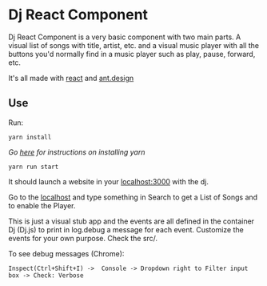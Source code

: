 # Dj React Component
Dj React Component is a very basic component with two main parts. A visual
list of songs with title, artist, etc. and a visual music player with all the buttons
you'd normally find in a music player such as play, pause, forward, etc.

It's all made with [react](https://reactjs.org) and [ant.design](https://ant.design)

## Use
Run:

    yarn install

*Go [here]() for instructions on installing yarn*

    yarn run start

It should launch a website in your [localhost:3000](http://localhost:3000) with the dj.

Go to the [localhost](http://localhost:3000) and type something in Search to get a List 
of Songs and to enable the Player.

This is just a visual stub app and the events are all defined in the container 
Dj (Dj.js) to print in log.debug a message for each event. Customize the events for
your own purpose. Check the src/.

To see debug messages (Chrome):

    Inspect(Ctrl+Shift+I) ->  Console -> Dropdown right to Filter input box -> Check: Verbose
